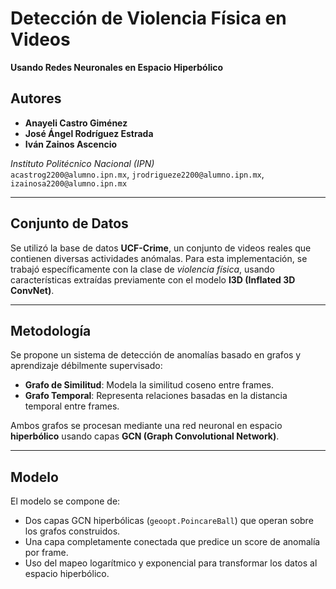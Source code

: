 # Detección de Violencia Física en Videos  
**Usando Redes Neuronales en Espacio Hiperbólico**

## Autores
- **Anayeli Castro Giménez**
- **José Ángel Rodríguez Estrada**
- **Iván Zainos Ascencio**

*Instituto Politécnico Nacional (IPN)*  
 `acastrog2200@alumno.ipn.mx`, `jrodrigueze2200@alumno.ipn.mx`, `izainosa2200@alumno.ipn.mx`  

---

## Conjunto de Datos
Se utilizó la base de datos **UCF-Crime**, un conjunto de videos reales que contienen diversas actividades anómalas. Para esta implementación, se trabajó específicamente con la clase de *violencia física*, usando características extraídas previamente con el modelo **I3D (Inflated 3D ConvNet)**.

---

## Metodología
Se propone un sistema de detección de anomalías basado en grafos y aprendizaje débilmente supervisado:

- **Grafo de Similitud**: Modela la similitud coseno entre frames.
- **Grafo Temporal**: Representa relaciones basadas en la distancia temporal entre frames.

Ambos grafos se procesan mediante una red neuronal en espacio **hiperbólico** usando capas **GCN (Graph Convolutional Network)**.

---

## Modelo
El modelo se compone de:

- Dos capas GCN hiperbólicas (`geoopt.PoincareBall`) que operan sobre los grafos construidos.
- Una capa completamente conectada que predice un score de anomalía por frame.
- Uso del mapeo logarítmico y exponencial para transformar los datos al espacio hiperbólico.
